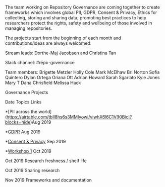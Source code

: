 The team working on Repository Governance are coming together to create frameworks which involves global PII, GDPR, Consent & Privacy, Ethics for collecting, storing and sharing data; promoting best practices to help researchers protect the rights, safety and wellbeing of those involved in managing repositories.

The projects start from the beginning of each month and contributions/ideas are always welcomed.

Stream leads: Dorthe-Maj Jacobsen and Christina Tan

Slack channel: #repo-governance

Team members:
Brigette Metzler
Holly Cole
Mark McElhaw
Bri Norton
Sofia Quintero
Dylan Ortega
Oriana Ott
Adrian Howard
Sarah Sgarlato
Kyle Jones
Mary T 
Dana Chrisfield
Melissa Hack


Governance Projects

Date
Topics
Links

*[PII across the world] (https://airtable.com/tblI8hs6s3MMlyowi/viwhX6l6C1V90BicI?blocks=hide)Aug 2019

*[GDPR](https://drive.google.com/drive/folders/1rArhutU9nU941JWYRiHfzbZIfaZ9euji) Aug 2019

*[Consent & Privacy](https://www.digital.nsw.gov.au/article/good-research-matter-form) Sep 2019

*[Workshop 1](https://docs.google.com/presentation/d/16mLDw4y8zZw5TCpd3jd2RiDNnJE0-NlIGhZDbAoXoBQ/edit#slide=id.g61d4b1db05_0_69) Oct 2019

Oct 2019 Research freshness / shelf life


Oct 2019 Sharing research


Nov 2019 Frameworks and documentation





